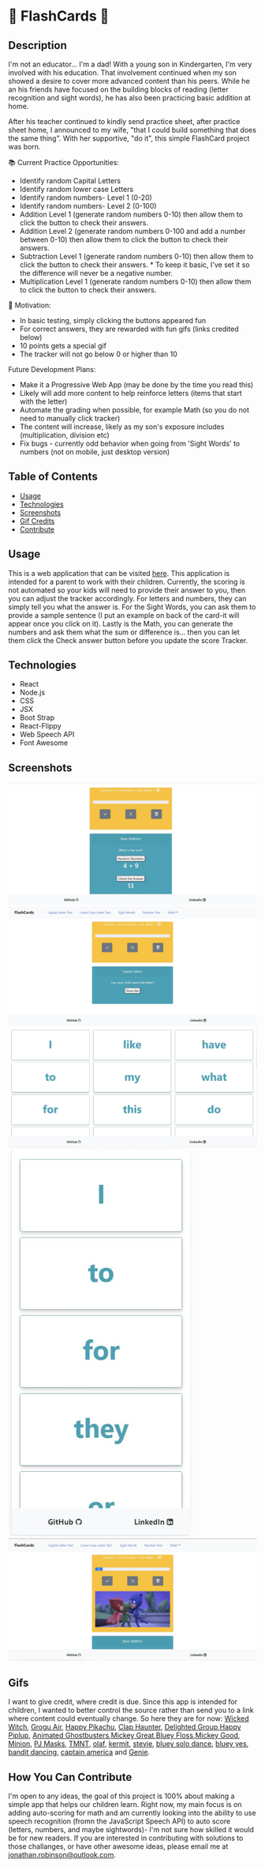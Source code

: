 # 📓 FlashCards 📓
## Description
I'm not an educator... I'm a dad! With a young son in Kindergarten, I'm very involved with his education. That involvement continued when my son showed a desire to cover more advanced content than his peers. While he an his friends have focused on the building blocks of reading (letter recognition and sight words), he has also been practicing basic addition at home. 
  
After his teacher continued to kindly send practice sheet, after practice sheet home, I announced to my wife, "that I could build something that does the same thing". With her supportive, "do it", this simple FlashCard project was born.

📚 Current Practice Opportunities:
+ Identify random Capital Letters
+ Identify random lower case Letters
+ Identify random numbers- Level 1 (0-20)
+ Identify random numbers- Level 2 (0-100)
+ Addition Level 1 (generate random numbers 0-10) then allow them to click the button to check their answers.
+ Addition Level 2 (generate random numbers 0-100 and add a number between 0-10) then allow them to click the button to check their answers.
+ Subtraction Level 1 (generate random numbers 0-10) then allow them to click the button to check their answers. * To keep it basic, I've set it so the difference will never be a negative number.
+ Multiplication Level 1 (generate random numbers 0-10) then allow them to click the button to check their answers.

🎁 Motivation:
+ In basic testing, simply clicking the buttons appeared fun
+ For correct answers, they are rewarded with fun gifs  (links credited below)
+ 10 points gets a special gif
+ The tracker will not go below 0 or higher than 10

Future Development Plans:
+ Make it a Progressive Web App (may be done by the time you read this)
+ Likely will add more content to help reinforce letters (items that start with the letter)
+ Automate the grading when possible, for example Math (so you do not need to manually click tracker)
+ The content will increase, likely as my son's exposure includes (multiplication, division etc)
+ Fix bugs - currently odd behavior when going from 'Sight Words' to numbers (not on mobile, just desktop version)


## Table of Contents
* [Usage](#Usage)
* [Technologies](#Technologies)
* [Screenshots](#Screenshots)
* [Gif Credits](#Gifs)
* [Contribute](#HowYouCanContribute)
  
## Usage
This is a web application that can be visited [here](https://jonathan-84.github.io/FlashCards/#/FlashCards/home). This application is intended for a parent to work with their children. Currently, the scoring is not automated so your kids will need to provide their answer to you, then you can adjust the tracker accordingly. For letters and numbers, they can simply tell you what the answer is. For the Sight Words, you can ask them to provide a sample sentence (I put an example on back of the card-it will appear once you click on it). Lastly is the Math, you can generate the numbers and ask them what the sum or difference is... then you can let them click the Check answer button before you update the score Tracker. 

## Technologies
* React
* Node.js
* CSS
* JSX
* Boot Strap
* React-Flippy
* Web Speech API
* Font Awesome

## Screenshots
![Desktop- Math](https://raw.githubusercontent.com/Jonathan-84/FlashCards/master/src/Assets/Math-Screen.jpg)
![Desktop- Capitals](https://raw.githubusercontent.com/Jonathan-84/FlashCards/master/src/Assets/Capital%20Letter%20Screen.jpg)
![Desktop- Sight Words](https://raw.githubusercontent.com/Jonathan-84/FlashCards/master/src/Assets/Sight%20Words-%20full.jpg)
![Mobile- Sight Words](https://raw.githubusercontent.com/Jonathan-84/FlashCards/master/src/Assets/Sight-%20Mobile.jpg)
![Desktop- Tracker with Gif](https://raw.githubusercontent.com/Jonathan-84/FlashCards/master/src/Assets/Tracker%20with%20Gif-%20screen.jpg)



## Gifs
I want to give credit, where credit is due. Since this app is intended for children, I wanted to better control the source rather than send you to a link where content could eventually change. So here they are for now: [Wicked Witch](https://www.ifitshipitshere.com/animated-halloween-gifs/), [Grogu Air](https://tenor.com/view/enjoying-the-ride-grogu-the-child-the-mandalorian-along-for-the-ride-gif-22926033), [Happy Pikachu](https://sites.google.com/site/brianclubbusiness/pikachu-happy), [Clap Haunter](https://giphy.com/gifs/pokemon-clapping-congratulations-bfMvq6ed0kfiE),  [Delighted Group](https://tenor.com/view/pokemon-pikachu-happy-delighted-yes-gif-16162693),[Happy Piplup](https://64.media.tumblr.com/13eef5b3d3c1791ccac51bc651bd6366/0c30de2d330f9a50-d6/s540x810/b48f03aeb5c2f702607b811e3b794298aef601fe.gifv),
[Animated Ghostbusters](https://media1.tenor.com/images/1d80a4d408ae2264af736cd62d70d0ff/tenor.gif?itemid=4811418),[Mickey Great](http://www.clipartsuggest.com/images/601/great-work-clipart-cliparthut-free-clipart-HRW5vv-clipart.gif),[Bluey Floss](https://media1.tenor.com/images/0762c5d136b4574a7031a5e236233a09/tenor.gif?itemid=14357666),[Mickey Good](https://media1.tenor.com/images/9ac3cb9c126400a33ec7ad9c80f90539/tenor.gif?itemid=15538476), [Minion](https://media.tenor.co/images/179249ffb72b03093a6d0fe6ada397c8/tenor.gif),
 [PJ Masks](https://www.genymama.com/uploads/1/1/3/9/113908711/pjmasks_orig.gif), [TMNT](https://giphy.com/gifs/teenage-mutant-ninja-turtles-yes-VgeGEVTdwzZao), [olaf](https://38.media.tumblr.com/520a26ceb2f57d8dfe5f0999af221ca6/tumblr_n7sysdADKL1rn27rbo8_250.gif), [kermit](https://giphy.com/gifs/holy-shit-best-day-ever-marriage-equality-and-alabama-shakes-DYH297XiCS2Ck), [stevie](www.giphy.com), [bluey solo dance](https://giphy.com/gifs/officialblueytv-dance-dancing-bluey-j6TmWtNerkGPgrpxNF), [bluey yes](https://giphy.com/gifs/officialblueytv-yes-wow-bluey-ibXIzo3FSVvM8FTuYr), [bandit dancing](https://giphy.com/gifs/officialblueytv-dance-dancing-bluey-jmTNcqNNRB6pIgCuF2), [captain america](https://gifimage.net/wp-content/uploads/2017/07/avengers-gif-8.gif) and [Genie](https://images.gr-assets.com/hostedimages/1549287369ra/27013190.gif).

## How You Can Contribute
I'm open to any ideas, the goal of this project is 100% about making a simple app that helps our children learn. Right now, my main focus is on adding auto-scoring for math and am currently looking into the ability to use speech recognition (fromn the JavaScript Speech API) to auto score (letters, numbers, and maybe sightwords)- I'm not sure how skilled it would be for new readers.  If you are interested in contributing with solutions to those challanges, or have other awesome ideas, please email me at jonathan.robinson@outlook.com.
